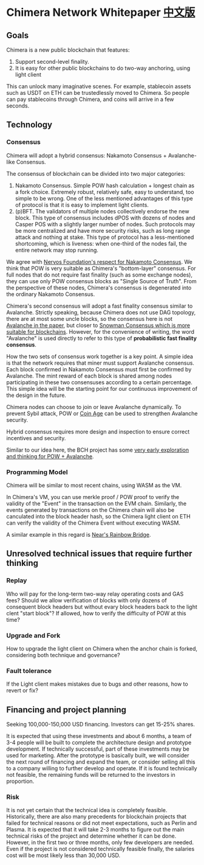 # Chimera Network Whitepaper [中文版](README_zh.md)

## Goals
Chimera is a new public blockchain that features:

1. Support second-level finality.
2. It is easy for other public blockchains to do two-way anchoring, using light client

This can unlock many imaginative scenes. For example, stablecoin assets such as USDT on ETH can be trustedlessly moved to Chimera. So people can pay stablecoins through Chimera, and coins will arrive in a few seconds.

## Technology

### Consensus
Chimera will adopt a hybrid consensus: Nakamoto Consensus + Avalanche-like Consensus.

The consensus of blockchain can be divided into two major categories:

1. Nakamoto Consensus. Simple POW hash calculation + longest chain as a fork choice. Extremely robust, relatively safe, easy to understand, too simple to be wrong. One of the less mentioned advantages of this type of protocol is that it is easy to implement light clients.
2. (p)BFT. The validators of multiple nodes collectively endorse the new block. This type of consensus includes dPOS with dozens of nodes and Casper POS with a slightly larger number of nodes. Such protocols may be more centralized and have more security risks, such as long range attack and nothing at stake. This type of protocol has a less-mentioned shortcoming, which is liveness: when one-third of the nodes fail, the entire network may stop running.

We agree with [Nervos Foundation's respect for Nakamoto Consensus](https://medium.com/nervosnetwork/why-we-love-nakamoto-consensus-5467c035fc55). We think that POW is very suitable as Chimera's "bottom-layer" consensus. For full nodes that do not require fast finality (such as some exchange nodes), they can use only POW consensus blocks as "Single Source of Truth". From the perspective of these nodes, Chimera's consensus is degenerated into the ordinary Nakamoto Consensus.


Chimera's second consensus will adopt a fast finality consensus similar to Avalanche. Strictly speaking, because Chimera does not use DAG topology, there are at most some uncle blocks, so the consensus here is not [Avalanche in the paper](https://ipfs.io/ipfs/QmUy4jh5mGNZvLkjies1RWM4YuvJh5o2FYopNPVYwrRVGV), but closer to [Snowman Consensus which is more suitable for blockchains](https://medium.com/avalabs/the-ava-platform-a-tech-primer-7a9b5de57a35). However, for the convenience of writing, the word "Avalanche" is used directly to refer to this type of **probabilistic fast finality consensus**.


How the two sets of consensus work together is a key point. A simple idea is that the network requires that miner must support Avalanche consensus. Each block confirmed in Nakamoto Consensus must first be confirmed by Avalanche. The mint reward of each block is shared among nodes participating in these two consensuses according to a certain percentage. This simple idea will be the starting point for our continuous improvement of the design in the future.


Chimera nodes can choose to join or leave Avalanche dynamically.
To prevent Sybil attack, POW or [Coin Age](https://github.com/tyler-smith/snowglobe/blob/master/spec/snowglobe.md#sybil-resistance-via-coin-age) can be used to strengthen Avalanche security.

Hybrid consensus requires more design and inspection to ensure correct incentives and security.

Similar to our idea here, the BCH project has some [very early exploration and thinking for POW + Avalanche](https://github.com/tyler-smith/snowglobe/blob/master/spec/snowglobe.md).

### Programming Model
Chimera will be similar to most recent chains, using WASM as the VM.

In Chimera's VM, you can use merkle proof / POW proof to verify the validity of the "Event" in the transaction on the EVM chain. Similarly, the events generated by transactions on the Chimera chain will also be canculated into the block header hash, so the Chimera light client on ETH can verify the validity of the Chimera Event without executing WASM.

A similar example in this regard is [Near's Rainbow Bridge](https://github.com/near/rainbow-bridge).

## Unresolved technical issues that require further thinking

### Replay
Who will pay for the long-term two-way relay operating costs and GAS fees?
Should we allow verification of blocks with only dozens of consequent block headers but without evary block headers back to the light clent "start block"? If allowed, how to verify the difficulty of POW at this time?

### Upgrade and Fork
How to upgrade the light client on Chimera when the anchor chain is forked, considering both technique and governance?

### Fault tolerance
If the Light client makes mistakes due to bugs and other reasons, how to revert or fix?

## Financing and project planning
Seeking 100,000-150,000 USD financing. Investors can get 15-25% shares.

It is expected that using these investments and about 6 months, a team of 3-4 people will be built to complete the architecture design and prototype development. If technically successful, part of these investments may be used for marketing. After the prototype is basically built, we will consider the next round of financing and expand the team, or consider selling all this to a company willing to further develop and operate. If it is found technically not feasible, the remaining funds will be returned to the investors in proportion.



### Risk
It is not yet certain that the technical idea is completely feasible. Historically, there are also many precedents for blockchain projects that failed for technical reasons or did not meet expectations, such as Perlin and Plasma. It is expected that it will take 2-3 months to figure out the main technical risks of the project and determine whether it can be done. However, in the first two or three months, only few developers are needed. Even if the project is not considered technically feasible finally, the salaries cost will be most likely less than 30,000 USD.
